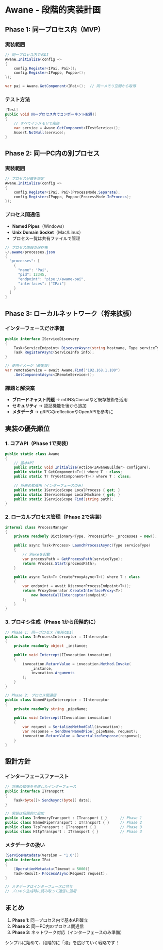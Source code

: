 # Awane - 段階的実装計画

## Phase 1: 同一プロセス内（MVP）

### 実装範囲
```csharp
// 同一プロセス内でのDI
Awane.Initialize(config =>
{
    config.Register<IPai, Pai>();
    config.Register<IPoppo, Poppo>();
});

var pai = Awane.GetComponent<IPai>();  // 同一メモリ空間から取得
```

### テスト方法
```csharp
[Test]
public void 同一プロセス内でコンポーネント取得()
{
    // すべてインメモリで完結
    var service = Awane.GetComponent<ITestService>();
    Assert.NotNull(service);
}
```

## Phase 2: 同一PC内の別プロセス

### 実装範囲
```csharp
// プロセス分離を指定
Awane.Initialize(config =>
{
    config.Register<IPai, Pai>(ProcessMode.Separate);
    config.Register<IPoppo, Poppo>(ProcessMode.InProcess);
});
```

### プロセス間通信
- **Named Pipes**（Windows）
- **Unix Domain Socket**（Mac/Linux）
- プロセス一覧は共有ファイルで管理

```csharp
// プロセス情報の保存先
~/.awane/processes.json
{
  "processes": [
    {
      "name": "Pai",
      "pid": 12345,
      "endpoint": "pipe://awane-pai",
      "interfaces": ["IPai"]
    }
  ]
}
```

## Phase 3: ローカルネットワーク（将来拡張）

### インターフェースだけ準備
```csharp
public interface IServiceDiscovery
{
    Task<ServiceEndpoint> DiscoverAsync(string hostname, Type serviceType);
    Task RegisterAsync(ServiceInfo info);
}

// 使用イメージ（未実装）
var remoteService = await Awane.Find("192.168.1.100")
    .GetComponentAsync<IRemoteService>();
```

### 課題と解決案
- **ブロードキャスト問題** → mDNS/Consulなど既存技術を活用
- **セキュリティ** → 認証機能を後から追加
- **メタデータ** → gRPCのreflectionやOpenAPIを参考に

## 実装の優先順位

### 1. コアAPI（Phase 1で実装）
```csharp
public static class Awane
{
    // 基本API
    public static void Initialize(Action<IAwaneBuilder> configure);
    public static T GetComponent<T>() where T : class;
    public static T? TryGetComponent<T>() where T : class;
    
    // 将来の拡張用（インターフェースのみ）
    public static IServiceScope LocalProcess { get; }
    public static IServiceScope LocalMachine { get; }
    public static IServiceScope Find(string path);
}
```

### 2. ローカルプロセス管理（Phase 2で実装）
```csharp
internal class ProcessManager
{
    private readonly Dictionary<Type, ProcessInfo> _processes = new();
    
    public async Task<Process> LaunchProcessAsync(Type serviceType)
    {
        // 別exeを起動
        var processPath = GetProcessPath(serviceType);
        return Process.Start(processPath);
    }
    
    public async Task<T> CreateProxyAsync<T>() where T : class
    {
        var endpoint = await DiscoverProcessEndpoint<T>();
        return ProxyGenerator.CreateInterfaceProxy<T>(
            new RemoteCallInterceptor(endpoint)
        );
    }
}
```

### 3. プロキシ生成（Phase 1から段階的に）
```csharp
// Phase 1: 同一プロセス（単純なDI）
public class InProcessInterceptor : IInterceptor
{
    private readonly object _instance;
    
    public void Intercept(IInvocation invocation)
    {
        invocation.ReturnValue = invocation.Method.Invoke(
            _instance, 
            invocation.Arguments
        );
    }
}

// Phase 2: プロセス間通信
public class NamedPipeInterceptor : IInterceptor
{
    private readonly string _pipeName;
    
    public void Intercept(IInvocation invocation)
    {
        var request = SerializeMethodCall(invocation);
        var response = SendOverNamedPipe(_pipeName, request);
        invocation.ReturnValue = DeserializeResponse(response);
    }
}
```

## 設計方針

### インターフェースファースト
```csharp
// 将来の拡張を考慮したインターフェース
public interface ITransport
{
    Task<byte[]> SendAsync(byte[] data);
}

// 実装は段階的に追加
public class InMemoryTransport : ITransport { }      // Phase 1
public class NamedPipeTransport : ITransport { }     // Phase 2
public class TcpTransport : ITransport { }           // Phase 3
public class HttpTransport : ITransport { }          // Phase 3
```

### メタデータの扱い
```csharp
[ServiceMetadata(Version = "1.0")]
public interface IPai
{
    [OperationMetadata(Timeout = 5000)]
    Task<Result> ProcessAsync(Request request);
}

// メタデータはインターフェースに付与
// プロキシ生成時に読み取って通信に活用
```

## まとめ

1. **Phase 1**: 同一プロセス内で基本API確立
2. **Phase 2**: 同一PC内のプロセス間通信
3. **Phase 3**: ネットワーク対応（インターフェースのみ準備）

シンプルに始めて、段階的に「泡」を広げていく戦略です！